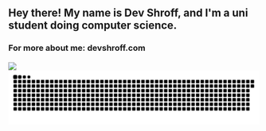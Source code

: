 <h2 align="left">Hey there! My name is Dev Shroff, and I'm a uni student doing computer science.</h2>
<h3 align="left">For more about me: devshroff.com</h3>


<a href="https://github.com/kiwisontoast/convoychat">
  <img height=200 align="center" src="https://github-readme-stats.vercel.app/api/top-langs?username=kiwisontoast&layout=compact&langs_count=8&card_width=320&theme=dark" />
</a>

<br clear="both">
<picture>
  <source media="(prefers-color-scheme: dark)" srcset="https://github.com/kiwisontoast/kiwisontoast/blob/output/snake-dark.svg">
  <source media="(prefers-color-scheme: light)" srcset="https://github.com/kiwisontoast/kiwisontoast/blob/output/snake.svg">
  <img alt="github contribution grid snake animation" src="https://github.com/kiwisontoast/kiwisontoast/blob/output/snake.svg">
</picture>
